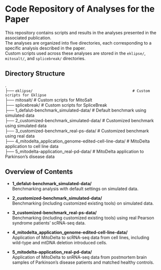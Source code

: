 # Code Repository of Analyses for the Paper  

This repository contains scripts and results in the analyses presented in the associated publication.  
The analyses are organized into five directories, each corresponding to a specific analysis described in the paper.  
Custom scripts used across these analyses are stored in the `eklipse/`, `mitosalt/`, and `splicebreak/` directories.  

## Directory Structure
.  
├── `eklipse/                                              # Custom scripts for Eklipse`  
├── mitosalt/                                             # Custom scripts for MitoSalt  
├── splicebreak/                                          # Custom scripts for SpliceBreak  
├── 1_defalut-benchmark_simulated-data/                   # Default benchmark using simulated data  
├── 2_customized-benchmark_simulated-data/                # Customized benchmark using simulated data  
├── 3_customized-benchmark_real-ps-data/                  # Customized benchmark using real data  
├── 4_mitodelta_application_genome-edited-cell-line-data/ # MitoDelta application to cell line data  
├── 5_mitodelta-application_real-pd-data/                 # MitoDelta application to Parkinson’s disease data  

## Overview of Contents

- **1_defalut-benchmark_simulated-data/**  
  Benchmarking analysis with default settings on simulated data.

- **2_customized-benchmark_simulated-data/**  
  Benchmarking (including customized existing tools) on simulated data.

- **3_customized-benchmark_real-ps-data/**  
  Benchmarking (including customized existing tools) using real Pearson syndrome patients’ scRNA-seq data.

- **4_mitodelta_application_genome-edited-cell-line-data/**  
  Application of MitoDelta to scRNA-seq data from cell lines, including wild-type and mtDNA deletion introduced cells.

- **5_mitodelta-application_real-pd-data/**  
  Application of MitoDelta to snRNA-seq data from postmortem brain samples of Parkinson’s disease patients and matched healthy controls.

